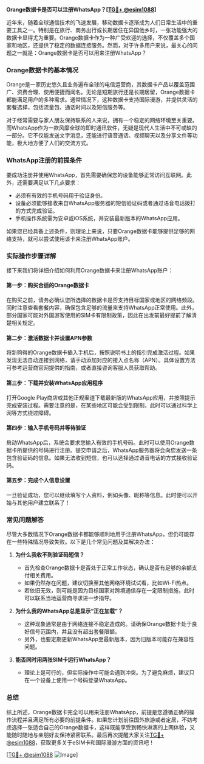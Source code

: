 **Orange数据卡是否可以注册WhatsApp？[[TG💪+ @esim1088](https://t.me/s/esim1088)]**

近年来，随着全球通信技术的飞速发展，移动数据卡逐渐成为人们日常生活中的重要工具之一。特别是在旅行、商务出行或长期居住在异国他乡时，一张功能强大的数据卡显得尤为重要。Orange数据卡作为一种广受欢迎的选择，不仅覆盖多个国家和地区，还提供了稳定的数据连接服务。然而，对于许多用户来说，最关心的问题之一就是：Orange数据卡是否可以用来注册WhatsApp？

### Orange数据卡的基本情况

Orange是一家历史悠久且业务遍布全球的电信运营商，其数据卡产品以覆盖范围广、资费合理、使用便捷而闻名。无论是短期旅行还是长期居留，Orange数据卡都能满足用户的多种需求。通常情况下，这种数据卡支持国际漫游，并提供灵活的套餐选择，包括流量包、通话时间以及短信服务等。

对于经常需要与家人朋友保持联系的人来说，拥有一个稳定的网络环境至关重要。而WhatsApp作为一款风靡全球的即时通讯软件，无疑是现代人生活中不可或缺的一部分。它不仅能发送文字消息，还能进行语音通话、视频聊天以及分享文件等功能，极大地方便了人们的交流方式。

### WhatsApp注册的前提条件

要成功注册并使用WhatsApp，首先需要确保您的设备能够正常访问互联网。此外，还需要满足以下几点要求：
- 必须有有效的手机号码用于验证身份。
- 设备必须能够接收来自WhatsApp服务器的短信验证码或者通过语音电话拨打的方式完成验证。
- 手机操作系统需为安卓或iOS系统，并安装最新版本的WhatsApp应用。

如果您已经具备上述条件，则理论上来说，只要Orange数据卡能够提供足够的网络支持，就可以尝试使用该卡来注册WhatsApp账户。

### 实际操作步骤详解

接下来我们将详细介绍如何利用Orange数据卡来注册WhatsApp账户：

#### 第一步：购买合适的Orange数据卡
在购买之前，请务必确认您所选择的数据卡是否支持目标国家或地区的网络频段。同时注意查看套餐内容，确保包含足够的流量来支持WhatsApp正常使用。此外，部分国家可能对外国游客使用的SIM卡有限制政策，因此在出发前最好提前了解清楚相关规定。

#### 第二步：激活数据卡并设置APN参数
将新购得的Orange数据卡插入手机后，按照说明书上的指引完成激活过程。如果发现无法自动连接到网络，请手动添加对应的接入点名称（APN）。具体设置方法可参考运营商官网提供的指南，或者直接咨询客服人员获取帮助。

#### 第三步：下载并安装WhatsApp应用程序
打开Google Play商店或其他正规渠道下载最新版的WhatsApp应用，并按照提示完成安装过程。需要注意的是，在某些地区可能会受到限制，此时可以通过科学上网等方式绕过障碍。

#### 第四步：输入手机号码并等待验证
启动WhatsApp后，系统会要求您输入有效的手机号码。此时可以使用Orange数据卡所提供的号码进行注册。提交申请之后，WhatsApp服务器将会向您发送一条包含验证码的信息。如果无法收到短信，也可以选择通过语音电话的方式接收验证码。

#### 第五步：完成个人信息设置
一旦验证成功，您可以继续填写个人资料，例如头像、昵称等信息。此时便可以开始与其他用户建立联系了！

### 常见问题解答

尽管大多数情况下Orange数据卡都能够顺利地用于注册WhatsApp，但仍可能存在一些特殊情况导致失败。以下是几个常见问题及其解决办法：

1. **为什么我收不到验证码短信？**
   - 首先检查Orange数据卡是否处于正常工作状态，确认是否有足够的余额支付相关费用。
   - 如果仍然存在问题，建议切换至其他网络环境试试看，比如Wi-Fi热点。
   - 若依旧无效，则可能是因为目标国家对跨境通信存在一定限制措施，此时可以联系当地运营商寻求进一步指导。

2. **为什么我的WhatsApp总是显示“正在加载”？**
   - 这种现象通常是由于网络连接不稳定造成的。请确保Orange数据卡处于良好信号范围内，并且没有超出套餐限额。
   - 另外，也要定期更新WhatsApp至最新版本，因为旧版本可能存在兼容性问题。

3. **能否同时用两张SIM卡运行WhatsApp？**
   - 理论上是可行的，但实际操作中可能会遇到冲突。为了避免麻烦，建议只在一个设备上使用一个号码登录WhatsApp。

### 总结

综上所述，Orange数据卡完全可以用来注册WhatsApp，前提是您遵循正确的操作流程并且满足所有必要的前提条件。如果您计划前往国外旅游或者定居，不妨考虑选择一张适合自己的Orange数据卡，这样既能享受到畅快淋漓的上网体验，又能随时随地与亲朋好友保持紧密联系。最后再次提醒大家关注[TG💪+ @esim1088](https://t.me/s/esim1088)，获取更多关于eSIM卡和国际漫游方面的资讯吧！

[[TG💪+ @esim1088](https://t.me/s/esim1088) ![Image](https://i.postimg.cc/4NQfJmqS/Snipaste-2025-05-13-00-14-12.png)]